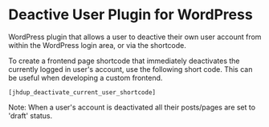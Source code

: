 # Deactive User Plugin for WordPress
WordPress plugin that allows a user to deactive their own user account from within the WordPress login area, or via the shortcode.

To create a frontend page shortcode that immediately deactivates the currently logged in user's account, use the following short code. This can be useful when developing a custom frontend.

```
[jhdup_deactivate_current_user_shortcode]
```

Note: When a user's account is deactivated all their posts/pages are set to 'draft' status.
